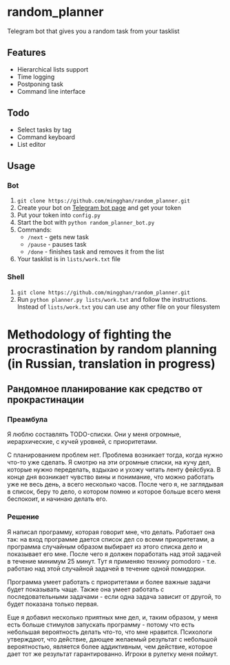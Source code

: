 # random_planner
Telegram bot that gives you a random task from your tasklist

## Features
* Hierarchical lists support
* Time logging
* Postponing task
* Command line interface

## Todo
* Select tasks by tag
* Command keyboard
* List editor

## Usage
### Bot
1. `git clone https://github.com/mingghan/random_planner.git`
2. Create your bot on [Telegram bot page](https://core.telegram.org/bots#6-botfather) and get your token
3. Put your token into `config.py`
4. Start the bot with
    `python random_planner_bot.py`
5. Commands:
    * `/next` - gets new task
    * `/pause` - pauses task
    * `/done` - finishes task and removes it from the list
6. Your tasklist is in `lists/work.txt` file

### Shell
1. `git clone https://github.com/mingghan/random_planner.git`
2. Run `python planner.py lists/work.txt` and follow the instructions. Instead of `lists/work.txt` you can use any other file on your filesystem

# Methodology of fighting the procrastination by random planning (in Russian, translation in progress)
## Рандомное планирование как средство от прокрастинации

### Преамбула

Я люблю составлять TODO-списки. Они у меня огромные, иерархические, с кучей уровней, с приоритетами.

С планированием проблем нет. Проблема возникает тогда, когда нужно что-то уже сделать. Я смотрю на эти огромные списки, на кучу дел, которые нужно переделать, вздыхаю и ухожу читать ленту фейсбука. В конце дня возникает чувство вины и понимание, что можно работать уже не весь день, а всего несколько часов. После чего я, не заглядывая в список, беру то дело, о котором помню и которое больше всего меня беспокоит, и начинаю делать его.

### Решение

Я написал программу, которая говорит мне, что делать. Работает она так: на вход программе дается список дел со всеми приоритетами, а программа случайным образом выбирает из этого списка дело и показывает его мне. После чего я должен поработать над этой задачей в течение минимум 25 минут. Тут я применяю технику pomodoro - т.е. работаю над этой случайной задачей в течение одной помидорки.

Программа умеет работать с приоритетами и более важные задачи будет показывать чаще. Также она умеет работать с последовательными задачами - если одна задача зависит от другой, то будет показана только первая.

Еще я добавил несколько приятных мне дел, и, таким образом, у меня есть больше стимулов запускать программу - потому что есть небольшая вероятность делать что-то, что мне нравится. Психологи утверждают, что действие, дающее желаемый результат с небольшой вероятностью, является более аддиктивным, чем действие, которое дает тот же результат гарантированно. Игроки в рулетку меня поймут.
